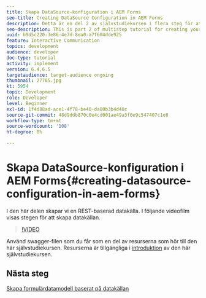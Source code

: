 ```yaml
---
title: Skapa DataSource-konfiguration i AEM Forms
seo-title: Creating DataSource Configuration in AEM Forms
description: Detta är en del 2 av självstudiekursen i flera steg för att skapa ditt första interaktiva kommunikationsdokument. I den här delen skapar vi en REST-baserad datakälla.  I följande videofilm visas stegen för att skapa datakällan.
seo-description: This is part 2 of multistep tutorial for creating your first interactive communications document. In this part, we will create a REST backed data source.  The following video walks thru the steps to create the data source.
uuid: b9d5c220-3e86-4e7d-8ea0-a7f604dde925
feature: Interactive Communication
topics: development
audience: developer
doc-type: tutorial
activity: implement
version: 6.4,6.5
targetaudience: target-audience ongoing
thumbnail: 27765.jpg
kt: 5954
topic: Development
role: Developer
level: Beginner
exl-id: 1f4d88ad-ace1-4f78-be40-da80b3b4d40c
source-git-commit: 48d9ddb870c0e4cd001ae49a3f0e9c547407c1e8
workflow-type: tm+mt
source-wordcount: '108'
ht-degree: 0%

---
```


# Skapa DataSource-konfiguration i AEM Forms{#creating-datasource-configuration-in-aem-forms}

I den här delen skapar vi en REST-baserad datakälla.  I följande videofilm visas stegen för att skapa datakällan.

>[!VIDEO](https://video.tv.adobe.com/v/27765?quality=12&learn=on)

Använd swagger-filen som du får som en del av resurserna som hör till den här självstudiekursen. Resurserna är tillgängliga i [introduktion](introduction.md) av den här självstudiekursen.

## Nästa steg

[Skapa formulärdatamodell baserat på datakällan](./create-form-data-model.md)

